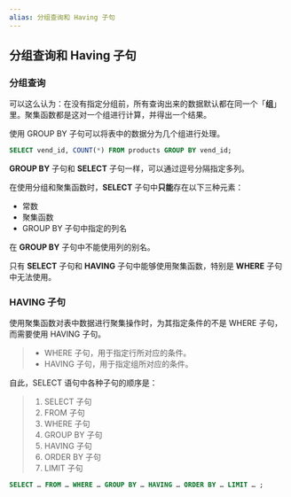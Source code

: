 ```yaml
---
alias: 分组查询和 Having 子句
---
```


## 分组查询和 Having 子句

### 分组查询

可以这么认为：在没有指定分组前，所有查询出来的数据默认都在同一个「**组**」里。聚集函数都是这对一个组进行计算，并得出一个结果。

使用 GROUP BY 子句可以将表中的数据分为几个组进行处理。

``` sql
SELECT vend_id, COUNT(*) FROM products GROUP BY vend_id;
```

**GROUP BY** 子句和 **SELECT** 子句一样，可以通过逗号分隔指定多列。

在使用分组和聚集函数时，**SELECT** 子句中**只能**存在以下三种元素：

- 常数
- 聚集函数
- GROUP BY 子句中指定的列名

在 **GROUP BY** 子句中不能使用列的别名。

只有 **SELECT** 子句和 **HAVING** 子句中能够使用聚集函数，特别是 **WHERE** 子句中无法使用。

### HAVING 子句

使用聚集函数对表中数据进行聚集操作时，为其指定条件的不是 WHERE 子句，而需要使用 HAVING 子句。

  > - WHERE 子句，用于指定行所对应的条件。
  > - HAVING 子句，用于指定组所对应的条件。

自此，SELECT 语句中各种子句的顺序是：

  > 1. SELECT 子句
  > 2. FROM 子句
  > 3. WHERE 子句
  > 4. GROUP BY 子句
  > 5. HAVING 子句
  > 6. ORDER BY 子句
  > 7. LIMIT 子句

``` sql
SELECT … FROM … WHERE … GROUP BY … HAVING … ORDER BY … LIMIT … ;
```

